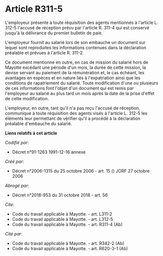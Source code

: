 # Article R311-5

L'employeur présente à toute réquisition des agents mentionnés à l'article L. 312-5 l'accusé de réception prévu par l'article
R. 311-4 qui est conservé jusqu'à la délivrance du premier bulletin de paie. 

L'employeur fournit au salarié lors de son embauche un document sur lequel sont reproduites les informations contenues dans
la déclaration préalable et prévues à l'article R. 311-2. 

Ce document mentionne en outre, en cas de mission du salarié hors de Mayotte excédant une période d'un mois, la durée de
cette mission, la devise servant au paiement de la rémunération et, le cas échéant, les avantages en espèces et en nature
liés à l'expatriation ainsi que les conditions de rapatriement du salarié. Toute modification d'une ou plusieurs de ces
informations font l'objet d'un document qui est remis par l'employeur au salarié au plus tard un mois après la date de la
prise d'effet de cette modification. 

L'employeur, en outre, tant qu'il n'a pas reçu l'accusé de réception, communique à toute réquisition des agents visés à
l'article L. 312-5 les éléments leur permettant de vérifier qu'il a procédé à la déclaration préalable d'embauche du salarié.

**Liens relatifs à cet article**

_Codifié par_:

  - Décret n°91-1263 1991-12-16 annexe

_Créé par_:

  - Décret n°2006-1315 du 25 octobre 2006 - art. 15 () JORF 27 octobre 2006

_Abrogé par_:

  - Décret n°2018-953 du 31 octobre 2018 - art. 56

_Cite_:

  - Code du travail applicable à Mayotte. - art. L311-2
  - Code du travail applicable à Mayotte. - art. L312-5
  - Code du travail applicable à Mayotte. - art. R311-4 (Ab)

_Cité par_:

  - Code du travail applicable à Mayotte. - art. R342-2 (Ab)
  - Code du travail applicable à Mayotte. - art. R620-3-1 (Ab)
